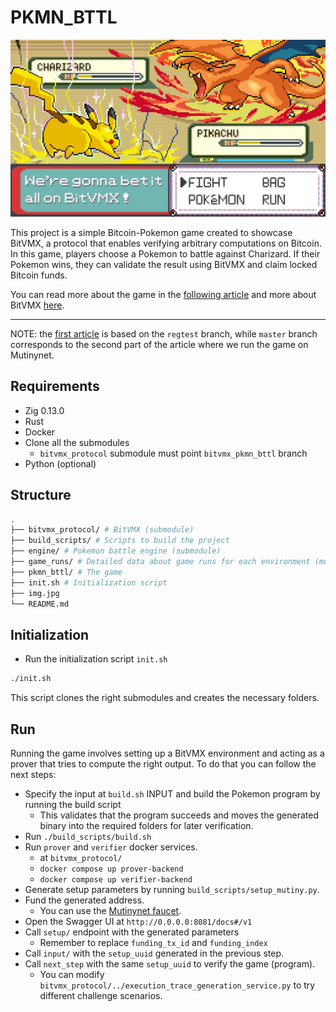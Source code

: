 # PKMN_BTTL

![Alt Text](./img.jpg)

This project is a simple Bitcoin-Pokemon game created to showcase BitVMX, a protocol that enables verifying arbitrary computations on Bitcoin. In this game, players choose a Pokemon to battle against Charizard. If their Pokemon wins, they can validate the result using BitVMX and claim locked Bitcoin funds.

You can read more about the game in the [following article](https://blog.rootstock.io/noticia/pkmn_bttl-a-pokemon-battle-game-written-in-zig-and-executed-with-bitvmx/) and more about BitVMX [here](https://bitvmx.org/).

---

NOTE: the [first article](https://blog.rootstock.io/noticia/pkmn_bttl-a-pokemon-battle-game-written-in-zig-and-executed-with-bitvmx/) is based on the `regtest` branch, while `master` branch corresponds to the second part of the article where we run the game on Mutinynet.

## Requirements

- Zig 0.13.0
- Rust
- Docker
- Clone all the submodules
  - `bitvmx_protocol` submodule must point `bitvmx_pkmn_bttl` branch
- Python (optional)

## Structure

```bash
.
├── bitvmx_protocol/ # BitVMX (submodule)
├── build_scripts/ # Scripts to build the project
├── engine/ # Pokemon battle engine (submodule)
├── game_runs/ # Detailed data about game runs for each environment (mutinynet and regtest)
├── pkmn_bttl/ # The game
├── init.sh # Initialization script
├── img.jpg
└── README.md
```

## Initialization

- Run the initialization script `init.sh`

```bash
./init.sh
```

This script clones the right submodules and creates the necessary folders.

## Run

Running the game involves setting up a BitVMX environment and acting as a prover that tries to compute the right output. To do that you can follow the next steps:

- Specify the input at `build.sh` INPUT and build the Pokemon program by running the build script
  - This validates that the program succeeds and moves the generated binary into the required folders for later verification.
- Run `./build_scripts/build.sh`
- Run `prover` and `verifier` docker services.
  - at `bitvmx_protocol/`
  - `docker compose up prover-backend`
  - `docker compose up verifier-backend`
- Generate setup parameters by running `build_scripts/setup_mutiny.py`.
- Fund the generated address.
  - You can use the [Mutinynet faucet](https://faucet.mutinynet.com/).
- Open the Swagger UI at `http://0.0.0.0:8081/docs#/v1`
- Call `setup/` endpoint with the generated parameters
  - Remember to replace `funding_tx_id` and `funding_index`
- Call `input/` with the `setup_uuid` generated in the previous step.
- Call `next_step` with the same `setup_uuid` to verify the game (program).
  - You can modify `bitvmx_protocol/../execution_trace_generation_service.py` to try different challenge scenarios.
